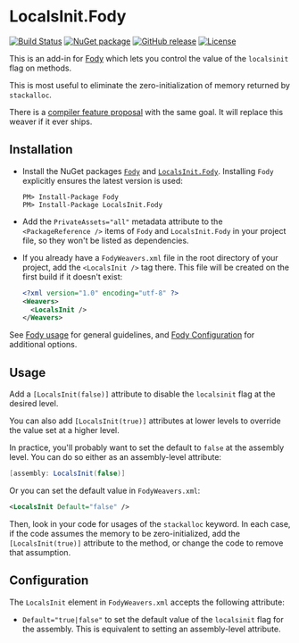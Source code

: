 # LocalsInit.Fody

[![Build Status](https://dev.azure.com/Lucas-Trzesniewski/LocalsInit/_apis/build/status/LocalsInit.Fody?branchName=master)](https://dev.azure.com/Lucas-Trzesniewski/LocalsInit/_build/latest?definitionId=3&branchName=master)
[![NuGet package](https://img.shields.io/nuget/v/LocalsInit.Fody.svg?logo=NuGet)](https://www.nuget.org/packages/LocalsInit.Fody)
[![GitHub release](https://img.shields.io/github/release/ltrzesniewski/LocalsInit.Fody.svg?logo=GitHub)](https://github.com/ltrzesniewski/LocalsInit.Fody/releases)
[![License](https://img.shields.io/badge/license-MIT-blue.svg)](https://github.com/ltrzesniewski/LocalsInit.Fody/blob/master/LICENSE)

This is an add-in for [Fody](https://github.com/Fody/Fody) which lets you control the value of the `localsinit` flag on methods.

This is most useful to eliminate the zero-initialization of memory returned by `stackalloc`.

There is a [compiler feature proposal](https://github.com/dotnet/csharplang/blob/master/proposals/skip-localsinit.md) with the same goal. It will replace this weaver if it ever ships.

## Installation

- Install the NuGet packages [`Fody`](https://www.nuget.org/packages/Fody) and [`LocalsInit.Fody`](https://www.nuget.org/packages/LocalsInit.Fody). Installing `Fody` explicitly ensures the latest version is used:

  ```
  PM> Install-Package Fody
  PM> Install-Package LocalsInit.Fody
  ```

- Add the `PrivateAssets="all"` metadata attribute to the `<PackageReference />` items of `Fody` and `LocalsInit.Fody` in your project file, so they won't be listed as dependencies.

- If you already have a `FodyWeavers.xml` file in the root directory of your project, add the `<LocalsInit />` tag there. This file will be created on the first build if it doesn't exist:

  ```XML
  <?xml version="1.0" encoding="utf-8" ?>
  <Weavers>
    <LocalsInit />
  </Weavers>
  ```

See [Fody usage](https://github.com/Fody/Home/blob/master/pages/usage.md) for general guidelines, and [Fody Configuration](https://github.com/Fody/Home/blob/master/pages/configuration.md) for additional options.

## Usage

Add a `[LocalsInit(false)]` attribute to disable the `localsinit` flag at the desired level.

You can also add `[LocalsInit(true)]` attributes at lower levels to override the value set at a higher level.

In practice, you'll probably want to set the default to `false` at the assembly level. You can do so either as an assembly-level attribute:

```C#
[assembly: LocalsInit(false)]
```

Or you can set the default value in `FodyWeavers.xml`:

```XML
<LocalsInit Default="false" />
```

Then, look in your code for usages of the `stackalloc` keyword. In each case, if the code assumes the memory to be zero-initialized, add the `[LocalsInit(true)]` attribute to the method, or change the code to remove that assumption.

## Configuration

The `LocalsInit` element in `FodyWeavers.xml` accepts the following attribute:

 - `Default="true|false"` to set the default value of the `localsinit` flag for the assembly. This is equivalent to setting an assembly-level attribute.
